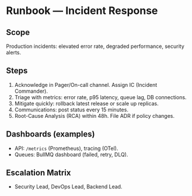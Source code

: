 # Runbook — Incident Response

## Scope
Production incidents: elevated error rate, degraded performance, security alerts.

## Steps
1. Acknowledge in Pager/On-call channel. Assign IC (Incident Commander).
2. Triage with metrics: error rate, p95 latency, queue lag, DB connections.
3. Mitigate quickly: rollback latest release or scale up replicas.
4. Communications: post status every 15 minutes.
5. Root-Cause Analysis (RCA) within 48h. File ADR if policy changes.

## Dashboards (examples)
- API: `/metrics` (Prometheus), tracing (OTel).
- Queues: BullMQ dashboard (failed, retry, DLQ).

## Escalation Matrix
- Security Lead, DevOps Lead, Backend Lead.
